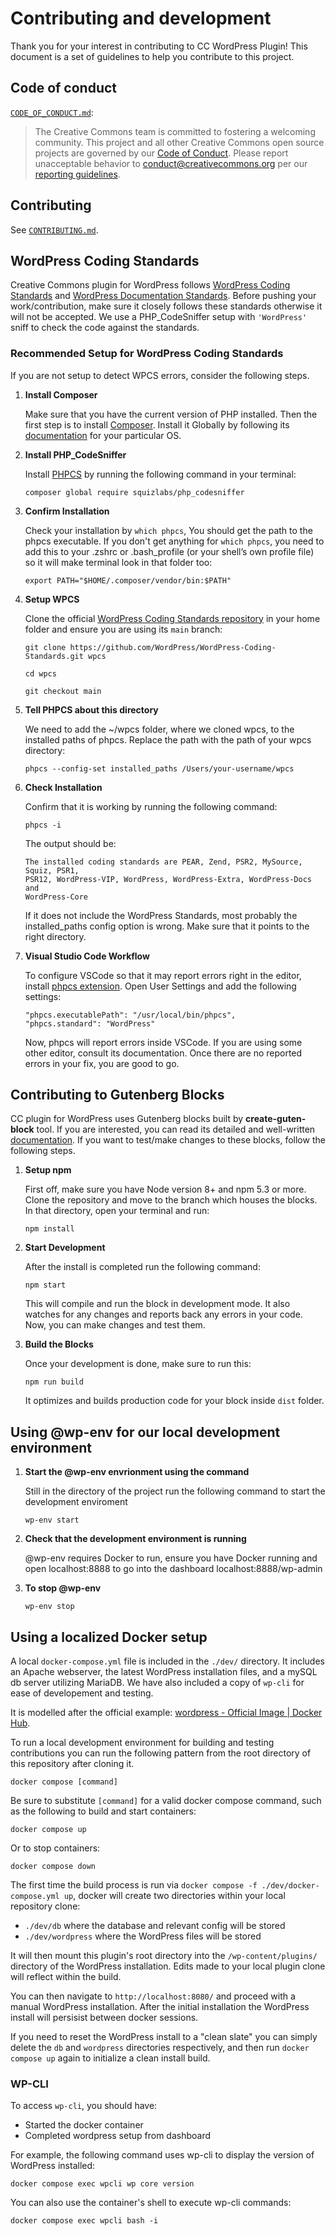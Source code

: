# Contributing and development

Thank you for your interest in contributing to CC WordPress Plugin! This
document is a set of guidelines to help you contribute to this project.

## Code of conduct

[`CODE_OF_CONDUCT.md`][org-coc]:

> The Creative Commons team is committed to fostering a welcoming community.
> This project and all other Creative Commons open source projects are governed
> by our [Code of Conduct][code_of_conduct]. Please report unacceptable
> behavior to [conduct@creativecommons.org](mailto:conduct@creativecommons.org)
> per our [reporting guidelines][reporting_guide].

[org-coc]: https://github.com/creativecommons/.github/blob/main/CODE_OF_CONDUCT.md
[code_of_conduct]: https://opensource.creativecommons.org/community/code-of-conduct/
[reporting_guide]: https://opensource.creativecommons.org/community/code-of-conduct/enforcement/

## Contributing

See [`CONTRIBUTING.md`][org-contrib].

[org-contrib]: https://github.com/creativecommons/.github/blob/main/CONTRIBUTING.md

## WordPress Coding Standards

Creative Commons plugin for WordPress follows [WordPress Coding
Standards][standards] and [WordPress Documentation Standards][inline]. Before
pushing your work/contribution, make sure it closely follows these standards
otherwise it will not be accepted. We use a PHP_CodeSniffer setup with
`'WordPress'` sniff to check the code against the standards.

[standards]: https://make.wordpress.org/core/handbook/best-practices/coding-standards/
[inline]: https://make.wordpress.org/core/handbook/best-practices/inline-documentation-standards/

### Recommended Setup for WordPress Coding Standards

If you are not setup to detect WPCS errors, consider the following steps.

1. **Install Composer**

   Make sure that you have the current version of PHP installed. Then the first
   step is to install [Composer](https://getcomposer.org/). Install it Globally
   by following its [documentation](https://getcomposer.org/doc/00-intro.md)
   for your particular OS.

2. **Install PHP_CodeSniffer**

   Install [PHPCS](https://github.com/squizlabs/PHP_CodeSniffer) by running the
   following command in your terminal:

   ```shell
   composer global require squizlabs/php_codesniffer
   ```

3. **Confirm Installation**

   Check your installation by `which phpcs`, You should get the path to the
   phpcs executable. If you don't get anything for `which phpcs`, you need to
   add this to your .zshrc or .bash_profile (or your shell’s own profile file)
   so it will make terminal look in that folder too:

   ```shell
   export PATH="$HOME/.composer/vendor/bin:$PATH"
   ```

4. **Setup WPCS**

   Clone the official [WordPress Coding Standards repository][wpcs-repo] in
   your home folder and ensure you are using its `main` branch:

   ```shell
   git clone https://github.com/WordPress/WordPress-Coding-Standards.git wpcs
   ```

   ```shell
   cd wpcs
   ```

   ```shell
   git checkout main
   ```

5. **Tell PHPCS about this directory**

   We need to add the ~/wpcs folder, where we cloned wpcs, to the installed
   paths of phpcs. Replace the path with the path of your wpcs directory:

   ```shell
   phpcs --config-set installed_paths /Users/your-username/wpcs
   ```

6. **Check Installation**

   Confirm that it is working by running the following command:

   ```shell
   phpcs -i
   ```

   The output should be:

   ```
   The installed coding standards are PEAR, Zend, PSR2, MySource, Squiz, PSR1,
   PSR12, WordPress-VIP, WordPress, WordPress-Extra, WordPress-Docs and
   WordPress-Core
   ```

   If it does not include the WordPress Standards, most probably the
   installed_paths config option is wrong. Make sure that it points to the
   right directory.

7. **Visual Studio Code Workflow**

   To configure VSCode so that it may report errors right in the editor,
   install [phpcs extension][phpcs]. Open User Settings and add the following
   settings:

   ```shell
   "phpcs.executablePath": "/usr/local/bin/phpcs",
   "phpcs.standard": "WordPress"
   ```

   Now, phpcs will report errors inside VSCode. If you are using some other
   editor, consult its documentation. Once there are no reported errors in your
   fix, you are good to go.

[wpcs-repo]: https://github.com/WordPress-Coding-Standards/WordPress-Coding-Standards
[phpcs]: https://marketplace.visualstudio.com/items?itemName=ikappas.phpcs

## Contributing to Gutenberg Blocks

CC plugin for WordPress uses Gutenberg blocks built by **create-guten-block**
tool. If you are interested, you can read its detailed and well-written
[documentation](https://github.com/ahmadawais/create-guten-block). If you want
to test/make changes to these blocks, follow the following steps.

1. **Setup npm**

   First off, make sure you have Node version 8+ and npm 5.3 or more. Clone the
   repository and move to the branch which houses the blocks. In that
   directory, open your terminal and run:

   ```shell
   npm install
   ```

2. **Start Development**

   After the install is completed run the following command:

   ```shell
   npm start
   ```

   This will compile and run the block in development mode. It also watches for
   any changes and reports back any errors in your code. Now, you can make
   changes and test them.

3. **Build the Blocks**

   Once your development is done, make sure to run this:

   ```shell
   npm run build
   ```

   It optimizes and builds production code for your block inside `dist` folder.

## Using @wp-env for our local development environment

1. **Start the @wp-env envrionment using the command**

   Still in the directory
   of the project run the following command to start the development enviroment

   ```shell
   wp-env start
   ```

2. **Check that the development environment is running**

   @wp-env requires Docker to run, ensure you have Docker running and open
   localhost:8888 to go into the dashboard localhost:8888/wp-admin

3. **To stop @wp-env**

   ```shell
   wp-env stop
   ```

## Using a localized Docker setup

A local `docker-compose.yml` file is included in the `./dev/` directory. It
includes an Apache webserver, the latest WordPress installation files, and a
mySQL db server utilizing MariaDB. We have also included a copy of `wp-cli` for
ease of developement and testing.

It is modelled after the official example: [wordpress - Official Image | Docker
Hub](https://hub.docker.com/_/wordpress/).

To run a local development environment for building and testing contributions
you can run the following pattern from the root directory of this repository
after cloning it.

```shell
docker compose [command]
```

Be sure to substitute `[command]` for a valid docker compose command, such as
the following to build and start containers:

```shell
docker compose up
```

Or to stop containers:

```shell
docker compose down
```

The first time the build process is run via `docker compose -f
./dev/docker-compose.yml up`, docker will create two directories within your
local repository clone:

- `./dev/db` where the database and relevant config will be stored
- `./dev/wordpress` where the WordPress files will be stored

It will then mount this plugin's root directory into the `/wp-content/plugins/`
directory of the WordPress installation. Edits made to your local plugin clone
will reflect within the build.

You can then navigate to `http://localhost:8080/` and proceed with a manual
WordPress installation. After the initial installation the WordPress install
will persisist between docker sessions.

If you need to reset the WordPress install to a "clean slate" you can simply
delete the `db` and `wordpress` directories respectively, and then run `docker
compose up` again to initialize a clean install
build.

### WP-CLI

To access `wp-cli`, you should have:

- Started the docker container
- Completed wordpress setup from dashboard

For example, the following command uses wp-cli to display the version of
WordPress installed:

```shell
docker compose exec wpcli wp core version
```

You can also use the container's shell to execute wp-cli commands:

```shell
docker compose exec wpcli bash -i
```
